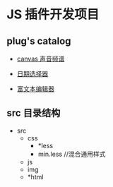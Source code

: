 # JS 插件开发项目

## plug's catalog

* [canvas 声音频谱](https://github.com/tim1889/voice-spectrum-js) 

* [日期选择器]()

* [富文本编辑器]()

## src 目录结构

- src
  - css
    - *less
    - min.less //混合通用样式
  - js
  - img
  - *html
  